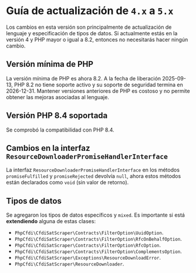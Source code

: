 # Guía de actualización de `4.x` a `5.x`

Los cambios en esta versión son principalmente de actualización de lenguaje y especificación de tipos de datos.
Si actualmente estás en la versión 4 y PHP mayor o igual a 8.2, entonces no necesitarás hacer ningún cambio.

## Versión mínima de PHP

La versión mínima de PHP es ahora 8.2.
A la fecha de liberación 2025-09-13, PHP 8.2 no tiene soporte activo y su soporte de seguridad termina en 2026-12-31.
Mantener versiones anteriores de PHP es costoso y no permite obtener las mejoras asociadas al lenguaje.

## Versión PHP 8.4 soportada

Se comprobó la compatibilidad con PHP 8.4.

## Cambios en la interfaz `ResourceDownloaderPromiseHandlerInterface`

La interfaz `ResourceDownloaderPromiseHandlerInterface` en los métodos `promiseFulfilled` y `promiseRejected` 
devolvía `null`, ahora estos métodos están declarados como `void` (sin valor de retorno).

## Tipos de datos

Se agregaron los tipos de datos específicos y `mixed`.
Es importante si está **extendiendo** alguna de estas clases:

- `PhpCfdi\CfdiSatScraper\Contracts\FilterOption\UuidOption`.
- `PhpCfdi\CfdiSatScraper\Contracts\FilterOption\RfcOnBehalfOption`.
- `PhpCfdi\CfdiSatScraper\Contracts\FilterOption\RfcOption`.
- `PhpCfdi\CfdiSatScraper\Contracts\FilterOption\ComplementsOption`.
- `PhpCfdi\CfdiSatScraper\Exceptions\ResourceDownloadError`.
- `PhpCfdi\CfdiSatScraper\ResourceDownloader`.
